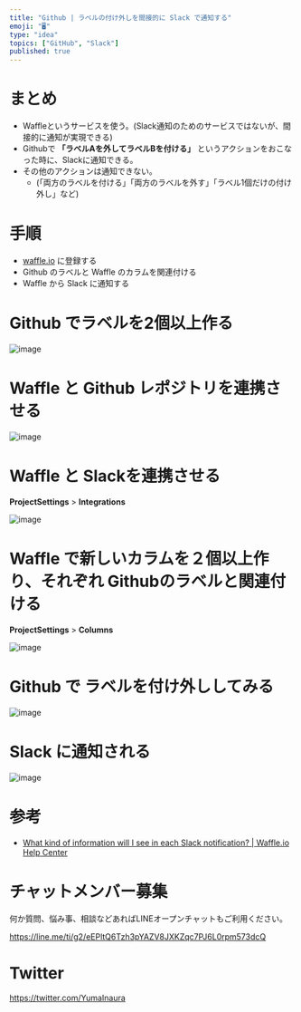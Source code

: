 ```yaml
---
title: "Github | ラベルの付け外しを間接的に Slack で通知する"
emoji: "🖥"
type: "idea"
topics: ["GitHub", "Slack"]
published: true
---
```


# まとめ

- Waffleというサービスを使う。(Slack通知のためのサービスではないが、間接的に通知が実現できる)
- Githubで **「ラベルAを外してラベルBを付ける」** というアクションをおこなった時に、Slackに通知できる。
- その他のアクションは通知できない。
  - (「両方のラベルを付ける」「両方のラベルを外す」「ラベル1個だけの付け外し」など)

# 手順

- [waffle.io](https://waffle.io/) に登録する
- Github のラベルと Waffle のカラムを関連付ける
- Waffle から Slack に通知する

# Github でラベルを2個以上作る

![image](https://qiita-image-store.s3.amazonaws.com/0/89618/e1f6aeed-a916-b5a5-868a-be9eed2051a6.png)



# Waffle と Github レポジトリを連携させる

![image](https://qiita-image-store.s3.amazonaws.com/0/89618/9b6de757-b82b-f996-7702-a61e0c25c8e6.png)

# Waffle と Slackを連携させる

**ProjectSettings** > **Integrations** 

![image](https://qiita-image-store.s3.amazonaws.com/0/89618/ea4cae95-1f11-7644-b0a7-49660c32d0c2.png)

# Waffle で新しいカラムを２個以上作り、それぞれ Githubのラベルと関連付ける

**ProjectSettings** > **Columns** 

![image](https://qiita-image-store.s3.amazonaws.com/0/89618/3f49b941-4702-81d3-3358-c47bfb618add.png)

# Github で ラベルを付け外ししてみる

![image](https://qiita-image-store.s3.amazonaws.com/0/89618/4d883faa-3af0-bac6-f9a1-fb1b758ce9e2.png)


# Slack に通知される

![image](https://qiita-image-store.s3.amazonaws.com/0/89618/8fa2a178-e790-7471-bfd9-c8ae68666f9b.png)

# 参考

- [What kind of information will I see in each Slack notification? | Waffle.io Help Center](https://help.waffle.io/slack-integration/what-kind-of-information-will-i-see-in-each-slack-notification)








<!-- Update From Qiita API -->

# チャットメンバー募集


何か質問、悩み事、相談などあればLINEオープンチャットもご利用ください。

https://line.me/ti/g2/eEPltQ6Tzh3pYAZV8JXKZqc7PJ6L0rpm573dcQ





# Twitter


https://twitter.com/YumaInaura


<!-- Update From Qiita API -->


